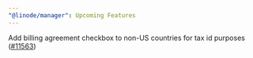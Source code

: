 ```yaml
---
"@linode/manager": Upcoming Features
---
```


Add billing agreement checkbox to non-US countries for tax id purposes ([#11563](https://github.com/linode/manager/pull/11563))
